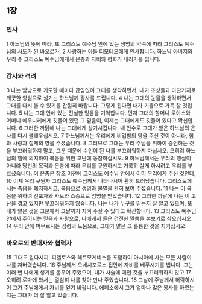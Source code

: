 ## 1장
### 인사
1 하느님의 뜻에 따라, 또 그리스도 예수님 안에 있는 생명의 약속에 따라 그리스도 예수님의 사도가 된 바오로가,
2 사랑하는 아들 티모테오에게 인사합니다. 하느님 아버지와 우리 주 그리스도 예수님에게서 은총과 자비와 평화가 내리기를 빕니다.
### 감사와 격려
3 나는 밤낮으로 기도할 때마다 끊임없이 그대를 생각하면서, 내가 조상들과 마찬가지로 깨끗한 양심으로 섬기는 하느님께 감사를 드립니다.
4 나는 그대의 눈물을 생각하면서 그대를 다시 볼 수 있기를 간절히 바랍니다. 그렇게 된다면 내가 기쁨으로 가득 찰 것입니다.
5 나는 그대 안에 있는 진실한 믿음을 기억합니다. 먼저 그대의 할머니 로이스와 어머니 에우니케에게 깃들어 있던 그 믿음이, 이제는 그대에게도 깃들어 있다고 확신합니다.
6 그러한 까닭에 나는 그대에게 상기시킵니다. 내 안수로 그대가 받은 하느님의 은사를 다시 불태우십시오.
7 하느님께서는 우리에게 비겁함의 영을 주신 것이 아니라, 힘과 사랑과 절제의 영을 주셨습니다.
8 그러므로 그대는 우리 주님을 위하여 증언하는 것을 부끄러워하지 말고, 그분 때문에 수인이 된 나를 부끄러워하지 마십시오. 오히려 하느님의 힘에 의지하여 복음을 위한 고난에 동참하십시오.
9 하느님께서는 우리의 행실이 아니라 당신의 목적과 은총에 따라 우리를 구원하시고 거룩히 살게 하시려고 우리를 부르셨습니다. 이 은총은 창조 이전에 그리스도 예수님 안에서 이미 우리에게 주신 것인데,
10 이제 우리 구원자 그리스도 예수님께서 나타나시어 환히 드러났습니다. 그리스도께서는 죽음을 폐지하시고, 복음으로 생명과 불멸을 환히 보여 주셨습니다.
11 나는 이 복음을 위하여 선포자와 사도와 스승으로 임명을 받았습니다.
12 그러한 까닭에 나는 이 고난을 겪고 있지만 부끄러워하지 않습니다. 나는 내가 누구를 믿는지 잘 알고 있으며, 또 내가 맡은 것을 그분께서 그날까지 지켜 주실 수 있다고 확신합니다.
13 그리스도 예수님 안에서 주어지는 믿음과 사랑으로, 나에게서 들은 건전한 말씀을 본보기로 삼으십시오.
14 우리 안에 머무르시는 성령의 도움으로, 그대가 맡은 그 훌륭한 것을 지키십시오.
### 바오로의 반대자와 협력자
15 그대도 알다시피, 피겔로스와 헤르모게네스를 포함하여 아시아에 사는 모든 사람이 나를 저버렸습니다.
16 주님께서 오네시포로스 집안에 자비를 베푸시기를 빕니다. 그는 여러 번 나에게 생기를 돋우어 주었으며, 내가 사슬에 매인 것을 부끄러워하지 않고
17 오히려 로마에 와서는 열심히 나를 찾아 만나 주었습니다.
18 그날에 주님께서 허락하시어 그가 주님에게서 자비를 얻기 바랍니다. 에페소에서 그가 얼마나 많은 봉사를 하였는지는 그대가 더 잘 알고 있습니다.

